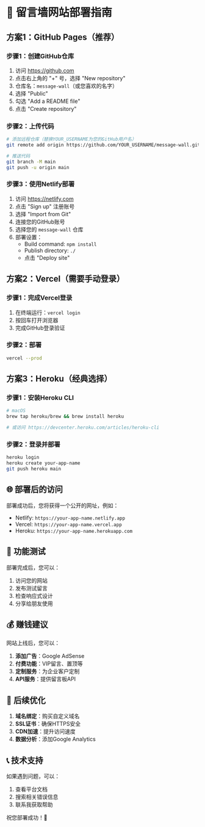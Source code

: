 # 🚀 留言墙网站部署指南

## 方案1：GitHub Pages（推荐）

### 步骤1：创建GitHub仓库
1. 访问 https://github.com
2. 点击右上角的 "+" 号，选择 "New repository"
3. 仓库名：`message-wall`（或您喜欢的名字）
4. 选择 "Public"
5. 勾选 "Add a README file"
6. 点击 "Create repository"

### 步骤2：上传代码
```bash
# 添加远程仓库（替换YOUR_USERNAME为您的GitHub用户名）
git remote add origin https://github.com/YOUR_USERNAME/message-wall.git

# 推送代码
git branch -M main
git push -u origin main
```

### 步骤3：使用Netlify部署
1. 访问 https://netlify.com
2. 点击 "Sign up" 注册账号
3. 选择 "Import from Git"
4. 连接您的GitHub账号
5. 选择您的 `message-wall` 仓库
6. 部署设置：
   - Build command: `npm install`
   - Publish directory: `./`
   - 点击 "Deploy site"

## 方案2：Vercel（需要手动登录）

### 步骤1：完成Vercel登录
1. 在终端运行：`vercel login`
2. 按回车打开浏览器
3. 完成GitHub登录验证

### 步骤2：部署
```bash
vercel --prod
```

## 方案3：Heroku（经典选择）

### 步骤1：安装Heroku CLI
```bash
# macOS
brew tap heroku/brew && brew install heroku

# 或访问 https://devcenter.heroku.com/articles/heroku-cli
```

### 步骤2：登录并部署
```bash
heroku login
heroku create your-app-name
git push heroku main
```

## 🌐 部署后的访问

部署成功后，您将获得一个公开的网址，例如：
- Netlify: `https://your-app-name.netlify.app`
- Vercel: `https://your-app-name.vercel.app`
- Heroku: `https://your-app-name.herokuapp.com`

## 📱 功能测试

部署完成后，您可以：
1. 访问您的网站
2. 发布测试留言
3. 检查响应式设计
4. 分享给朋友使用

## 💰 赚钱建议

网站上线后，您可以：
1. **添加广告**：Google AdSense
2. **付费功能**：VIP留言、置顶等
3. **定制服务**：为企业客户定制
4. **API服务**：提供留言板API

## 🔧 后续优化

1. **域名绑定**：购买自定义域名
2. **SSL证书**：确保HTTPS安全
3. **CDN加速**：提升访问速度
4. **数据分析**：添加Google Analytics

## 📞 技术支持

如果遇到问题，可以：
1. 查看平台文档
2. 搜索相关错误信息
3. 联系我获取帮助

祝您部署成功！🎉
